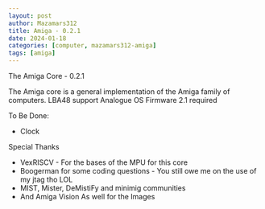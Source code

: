 ```yaml
---
layout: post
author: Mazamars312
title: Amiga - 0.2.1
date: 2024-01-18
categories: [computer, mazamars312-amiga]
tags: [amiga]
---
```

The Amiga Core - 0.2.1

The Amiga core is a general implementation of the Amiga family of computers.
LBA48 support
Analogue OS Firmware 2.1 required

To Be Done:
* Clock

Special Thanks
* VexRISCV - For the bases of the MPU for this core
* Boogerman for some coding questions - You still owe me on the use of my jtag tho LOL
* MIST, Mister, DeMistiFy and minimig communities
* And Amiga Vision As well for the Images


